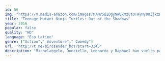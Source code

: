 ```yaml
---
id: 56
img: "https://m.media-amazon.com/images/M/MV5BZDgyNWExMzUtOTAyMy00ZjkzLWFhNzgtZTFhOTBmN2RhZGJhXkEyXkFqcGc@._V1_SX300.jpg"
title: "Teenage Mutant Ninja Turtles: Out of the Shadows"
year: 2016
popular: false
quality: "HD"
language: "Esp Latino"
genre: ["Action"," Adventure"," Comedy"]
url: "http://t.me/birdsender_bot?start=3345"
description: "Michelangelo, Donatello, Leonardo y Raphael han vuelto para enfrentarse a villanos más grandes y más terribles. Esta vez, contarán con la ayuda de April O'Neil y un nuevo aliado, el enmascarado Casey Jones. El supervillano Shredder, tras escapar de la cárcel, urde un diabólico plan para dominar el mundo con la ayuda de dos estúpidos secuaces: Bebop y Rocksteady. Sin embargo, no cuenta con que nuestras queridas tortugas se prepararán para acabar con sus maléficas intenciones."
---
```

